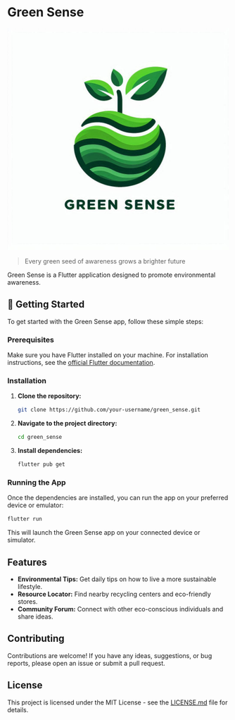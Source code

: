 # Green Sense

![Green Sense Logo](images/logo_with_text.png)

> Every green seed of awareness grows a brighter future

Green Sense is a Flutter application designed to promote environmental awareness.

## 🚀 Getting Started

To get started with the Green Sense app, follow these simple steps:

### Prerequisites

Make sure you have Flutter installed on your machine. For installation instructions, see the [official Flutter documentation](https://flutter.dev/docs/get-started/install).

### Installation

1. **Clone the repository:**
   ```bash
   git clone https://github.com/your-username/green_sense.git
   ```
2. **Navigate to the project directory:**
   ```bash
   cd green_sense
   ```
3. **Install dependencies:**
   ```bash
   flutter pub get
   ```

### Running the App

Once the dependencies are installed, you can run the app on your preferred device or emulator:

```bash
flutter run
```

This will launch the Green Sense app on your connected device or simulator.

## Features

- **Environmental Tips:** Get daily tips on how to live a more sustainable lifestyle.
- **Resource Locator:** Find nearby recycling centers and eco-friendly stores.
- **Community Forum:** Connect with other eco-conscious individuals and share ideas.

## Contributing

Contributions are welcome! If you have any ideas, suggestions, or bug reports, please open an issue or submit a pull request.

## License

This project is licensed under the MIT License - see the [LICENSE.md](LICENSE.md) file for details.